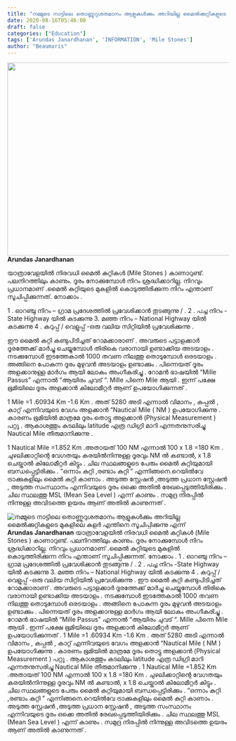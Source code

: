 ```yaml
---
title: "നമ്മുടെ നാട്ടിലെ തൊണ്ണൂറുശതമാനം ആളുകൾക്കും അറിയില്ല മൈൽക്കുറ്റികളുടെ മുകളിലെ കളർ എന്തിനെ സൂചിപ്പിക്കുന്നു എന്ന്"
date: 2020-08-16T05:46:08
draft: false
categories: ["Education"]
tags: ['Arundas Janardhanan', 'INFORMATION', 'Mile Stones']
author: "Beaumaris"
---
```


<a href="https://wordpress-972788-3403151.cloudwaysapps.com/arundas-janardhanan-post-about-mile-stones/286042/ggg-277" rel="attachment wp-att-286043"><img class="alignleft size-full wp-image-286043" src="https://cdn.boolokam.com/articles/2020/08/ggg-248.jpg" alt="" width="845" height="440" /></a><strong>Arundas Janardhanan</strong>

യാത്രാവേളയിൽ നിരവധി മൈൽ കുറ്റികൾ (Mile Stones ) കാണാറുണ്ട്. പലനിറത്തിലും കാണും. ദൂരം നോക്കുമ്പോൾ നിറം ശ്രദ്ധിക്കാറില്ല. നിറവും പ്രധാനമാണ് .മൈൽ കുറ്റിയുടെ മുകളിൽ കൊടുത്തിരിക്കുന്ന നിറം എന്താണ് സൂചിപ്പിക്കുന്നത്. നോക്കാം .

1 . ഓറഞ്ചു നിറം – ഗ്രാമ പ്രദേശത്തിൽ പ്രവേശിക്കാൻ തുടങ്ങുന്നു / .
2 . പച്ച നിറം -State Highway യിൽ കടക്കുന്നു
3. മഞ്ഞ നിറം – National Highway യിൽ കടക്കുന്നു
4 . കറുപ്പ് / വെളുപ്പ് -ഒരു വലിയ സിറ്റിയിൽ പ്രവേശിക്കുന്നു .

ഈ മൈൽ കുറ്റി കണ്ടുപിടിച്ചത് റോമക്കാരാണ് . അവരുടെ പട്ടാളക്കാർ ദൂരത്തേക്ക് മാർച്ചു ചെയ്യുമ്പോൾ തിരികെ വരാനായി ഉണ്ടാക്കിയ അടയാളം . നടക്കുമ്പോൾ ഇടത്തേകാൽ 1000 തവണ നിലത്തു തൊടുമ്പോൾ ഒരടയാളം . അങ്ങിനെ പോകുന്ന ദൂരം മുഴുവൻ അടയാളം ഉണ്ടാക്കും . പിന്നെയത്‌ ദൂരം അളക്കാനുള്ള മാർഗം ആയി ലോകം അംഗീകരിച്ചു .
റോമൻ ഭാഷയിൽ “Mille Passus” എന്നാൽ “ആയിരം ചുവട് “. Mille പിന്നെ Mile ആയി . ഇന്ന് പക്ഷേ ഭൂമിയിലെ ദൂരം അളക്കാൻ കിലോമീറ്റർ ആണ് ഉപയോഗിക്കുന്നത് .

1 Mile =1 .60934 Km -1.6 Km . അത് 5280 അടി
എന്നാൽ വിമാനം , കപ്പൽ , കാറ്റ് എന്നിവയുടെ വേഗം അളക്കാൻ “Nautical Mile ( NM ) ഉപയോഗിക്കുന്നു . കാരണം ഭൂമിയിൽ മാത്രമേ ദൂരം തൊട്ടു അളക്കാൻ (Physical Measurement ) പറ്റൂ . ആകാശത്തും കടലിലും latitude എത്ര ഡിഗ്രി മാറി എന്നതനുസരിച്ചു Nautical Mile തീരുമാനിക്കുന്നു .

1 Nautical Mile =1.852 Km .അതായത് 100 NM എന്നാൽ 100 x 1.8 =180 Km .
ചുഴലിക്കാറ്റിന്റെ വേഗതയും കരയിൽനിന്നുള്ള ദൂരവും NM ൽ കണ്ടാൽ, x 1.8 ചെയ്താൽ കിലോമീറ്റർ കിട്ടും . ചില സ്ഥലങ്ങളുടെ പേരും മൈൽ കുറ്റിയുമായി ബന്ധപ്പെട്ടിരിക്കും . ”ഒന്നാം കുറ്റി ,രണ്ടാം കുറ്റി ” എന്നിങ്ങനെ.റെയിൽവേ ട്രാക്കുകളിലും മൈൽ കുറ്റി കാണാം . അടുത്ത സ്റ്റേഷൻ ,അടുത്ത പ്രധാന സ്റ്റേഷൻ , അടുത്ത സംസ്ഥാനം എന്നിവയുടെ ദൂരം ഒക്കെ അതിൽ രേഖപ്പെടുത്തിയിരിക്കും . ചില സ്ഥലത്തു MSL (Mean Sea Level ) എന്ന് കാണും . സമുദ്ര നിരപ്പിൽ നിന്നുള്ള അവിടത്തെ ഉയരം ആണ് അതിൽ കാണുന്നത് .


![നമ്മുടെ നാട്ടിലെ തൊണ്ണൂറുശതമാനം ആളുകൾക്കും അറിയില്ല മൈൽക്കുറ്റികളുടെ മുകളിലെ കളർ എന്തിനെ സൂചിപ്പിക്കുന്നു എന്ന്](https://cdn.boolokam.com/articles/2020/08/ggg-248.jpg)[](https://wordpress-972788-3403151.cloudwaysapps.com/arundas-janardhanan-post-about-mile-stones/286042/ggg-277)**Arundas Janardhanan** യാത്രാവേളയിൽ നിരവധി മൈൽ കുറ്റികൾ (Mile Stones ) കാണാറുണ്ട്. പലനിറത്തിലും കാണും. ദൂരം നോക്കുമ്പോൾ നിറം ശ്രദ്ധിക്കാറില്ല. നിറവും പ്രധാനമാണ് .മൈൽ കുറ്റിയുടെ മുകളിൽ കൊടുത്തിരിക്കുന്ന നിറം എന്താണ് സൂചിപ്പിക്കുന്നത്. നോക്കാം . 1 . ഓറഞ്ചു നിറം – ഗ്രാമ പ്രദേശത്തിൽ പ്രവേശിക്കാൻ തുടങ്ങുന്നു / . 2 . പച്ച നിറം -State Highway യിൽ കടക്കുന്നു 3\. മഞ്ഞ നിറം – National Highway യിൽ കടക്കുന്നു 4 . കറുപ്പ് / വെളുപ്പ് -ഒരു വലിയ സിറ്റിയിൽ പ്രവേശിക്കുന്നു . ഈ മൈൽ കുറ്റി കണ്ടുപിടിച്ചത് റോമക്കാരാണ് . അവരുടെ പട്ടാളക്കാർ ദൂരത്തേക്ക് മാർച്ചു ചെയ്യുമ്പോൾ തിരികെ വരാനായി ഉണ്ടാക്കിയ അടയാളം . നടക്കുമ്പോൾ ഇടത്തേകാൽ 1000 തവണ നിലത്തു തൊടുമ്പോൾ ഒരടയാളം . അങ്ങിനെ പോകുന്ന ദൂരം മുഴുവൻ അടയാളം ഉണ്ടാക്കും . പിന്നെയത്‌ ദൂരം അളക്കാനുള്ള മാർഗം ആയി ലോകം അംഗീകരിച്ചു . റോമൻ ഭാഷയിൽ “Mille Passus” എന്നാൽ “ആയിരം ചുവട് “. Mille പിന്നെ Mile ആയി . ഇന്ന് പക്ഷേ ഭൂമിയിലെ ദൂരം അളക്കാൻ കിലോമീറ്റർ ആണ് ഉപയോഗിക്കുന്നത് . 1 Mile =1 .60934 Km -1.6 Km . അത് 5280 അടി എന്നാൽ വിമാനം , കപ്പൽ , കാറ്റ് എന്നിവയുടെ വേഗം അളക്കാൻ “Nautical Mile ( NM ) ഉപയോഗിക്കുന്നു . കാരണം ഭൂമിയിൽ മാത്രമേ ദൂരം തൊട്ടു അളക്കാൻ (Physical Measurement ) പറ്റൂ . ആകാശത്തും കടലിലും latitude എത്ര ഡിഗ്രി മാറി എന്നതനുസരിച്ചു Nautical Mile തീരുമാനിക്കുന്നു . 1 Nautical Mile =1.852 Km .അതായത് 100 NM എന്നാൽ 100 x 1.8 =180 Km . ചുഴലിക്കാറ്റിന്റെ വേഗതയും കരയിൽനിന്നുള്ള ദൂരവും NM ൽ കണ്ടാൽ, x 1.8 ചെയ്താൽ കിലോമീറ്റർ കിട്ടും . ചില സ്ഥലങ്ങളുടെ പേരും മൈൽ കുറ്റിയുമായി ബന്ധപ്പെട്ടിരിക്കും . ”ഒന്നാം കുറ്റി ,രണ്ടാം കുറ്റി ” എന്നിങ്ങനെ.റെയിൽവേ ട്രാക്കുകളിലും മൈൽ കുറ്റി കാണാം . അടുത്ത സ്റ്റേഷൻ ,അടുത്ത പ്രധാന സ്റ്റേഷൻ , അടുത്ത സംസ്ഥാനം എന്നിവയുടെ ദൂരം ഒക്കെ അതിൽ രേഖപ്പെടുത്തിയിരിക്കും . ചില സ്ഥലത്തു MSL (Mean Sea Level ) എന്ന് കാണും . സമുദ്ര നിരപ്പിൽ നിന്നുള്ള അവിടത്തെ ഉയരം ആണ് അതിൽ കാണുന്നത് .
